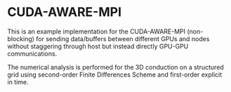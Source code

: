 # CUDA-AWARE-MPI

This is an example implementation for the CUDA-AWARE-MPI (non-blocking) for
sending data/buffers between different GPUs and nodes without staggering
through host but instead directly GPU-GPU communications.

The numerical analysis is performed for the 3D conduction on a structured grid
using second-order Finite Differences Scheme and first-order explicit in time.
